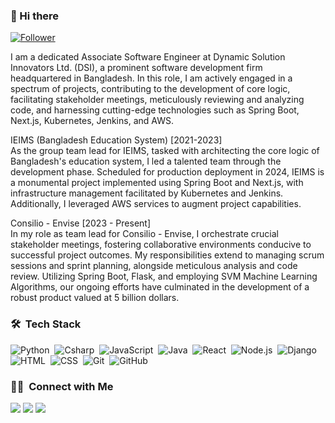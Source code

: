 ### 👋 Hi there 
[![Follower](https://img.shields.io/github/followers/tamzid958?style=social)](https://github.com/tamzid958) 

I am a dedicated Associate Software Engineer at Dynamic Solution Innovators Ltd. (DSI), a prominent software development firm headquartered in Bangladesh. In this role, I am actively engaged in a spectrum of projects, contributing to the development of core logic, facilitating stakeholder meetings, meticulously reviewing and analyzing code, and harnessing cutting-edge technologies such as Spring Boot, Next.js, Kubernetes, Jenkins, and AWS.

IEIMS (Bangladesh Education System) [2021-2023] <br>
As the group team lead for IEIMS, tasked with architecting the core logic of Bangladesh's education system, I led a talented team through the development phase. Scheduled for production deployment in 2024, IEIMS is a monumental project implemented using Spring Boot and Next.js, with infrastructure management facilitated by Kubernetes and Jenkins. Additionally, I leveraged AWS services to augment project capabilities.

Consilio - Envise [2023 - Present] <br>
In my role as team lead for Consilio - Envise, I orchestrate crucial stakeholder meetings, fostering collaborative environments conducive to successful project outcomes. My responsibilities extend to managing scrum sessions and sprint planning, alongside meticulous analysis and code review. Utilizing Spring Boot, Flask, and employing SVM Machine Learning Algorithms, our ongoing efforts have culminated in the development of a robust product valued at 5 billion dollars.


### 🛠 &nbsp;Tech Stack

![Python](https://img.shields.io/badge/-Python-05122A?style=flat&logo=python)&nbsp;
![Csharp](https://img.shields.io/badge/-Csharp-05122A?style=flat&logo=csharp)&nbsp;
![JavaScript](https://img.shields.io/badge/-JavaScript-05122A?style=flat&logo=javascript)&nbsp;
![Java](https://img.shields.io/badge/-Java-05122A?style=flat&logo=Java&logoColor=FFA518)&nbsp;
![React](https://img.shields.io/badge/-React-05122A?style=flat&logo=react)&nbsp;
![Node.js](https://img.shields.io/badge/-Node.js-05122A?style=flat&logo=node.js)&nbsp;
![Django](https://img.shields.io/badge/-Django-05122A?style=flat&logo=django&logoColor=092E20)&nbsp;
![HTML](https://img.shields.io/badge/-HTML-05122A?style=flat&logo=HTML5)&nbsp;
![CSS](https://img.shields.io/badge/-CSS-05122A?style=flat&logo=CSS3&logoColor=1572B6)&nbsp;
![Git](https://img.shields.io/badge/-Git-05122A?style=flat&logo=git)&nbsp;
![GitHub](https://img.shields.io/badge/-GitHub-05122A?style=flat&logo=github)&nbsp;


### 🤝🏻 &nbsp;Connect with Me 

<a href="https://www.linkedin.com/in/tamzid-ahmed958/"><img src="https://img.shields.io/badge/-Tamzid%20Ahmed-0077B5?style=flat&logo=Linkedin&logoColor=white"/></a>
<a href="mailto:tamjidahmed958@gmail.com"><img src="https://img.shields.io/badge/-tamjidahmed958@gmail.com-D14836?style=flat&logo=Gmail&logoColor=white"/></a>
<a href="https://facebook.com/tamzidahmedfahim"><img src="https://img.shields.io/badge/-@tamzidahmedfahim-1877F2?style=flat&logo=Facebook&logoColor=white"/></a>
